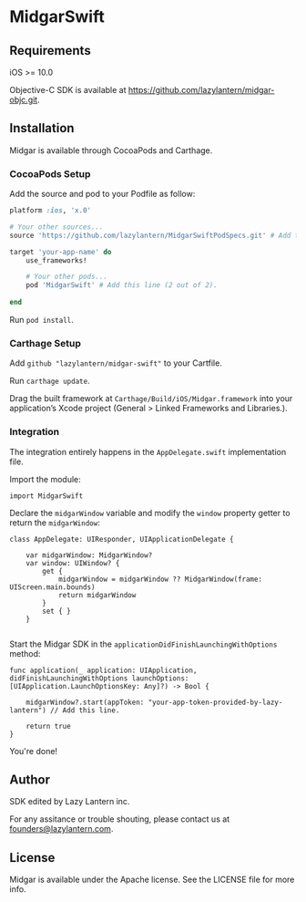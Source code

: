 # MidgarSwift

## Requirements

iOS >= 10.0

Objective-C SDK is available at https://github.com/lazylantern/midgar-objc.git.

## Installation

Midgar is available through CocoaPods and Carthage. 

### CocoaPods Setup

Add the source and pod to your Podfile as follow:

```ruby
platform :ios, 'x.0'

# Your other sources...
source 'https://github.com/lazylantern/MidgarSwiftPodSpecs.git' # Add this line (1 out of 2).

target 'your-app-name' do
    use_frameworks!

    # Your other pods...
    pod 'MidgarSwift' # Add this line (2 out of 2).
    
end
```

Run `pod install`.

### Carthage Setup

Add `github "lazylantern/midgar-swift"` to your Cartfile.

Run `carthage update`.

Drag the built framework at `Carthage/Build/iOS/Midgar.framework` into your application’s Xcode project (General > Linked Frameworks and Libraries.).

### Integration

The integration entirely happens in the `AppDelegate.swift` implementation file.

Import the module:

```
import MidgarSwift
```

Declare the `midgarWindow` variable and modify the `window` property getter to return the `midgarWindow`:

```
class AppDelegate: UIResponder, UIApplicationDelegate {

    var midgarWindow: MidgarWindow?
    var window: UIWindow? {
        get {
            midgarWindow = midgarWindow ?? MidgarWindow(frame: UIScreen.main.bounds)
            return midgarWindow
        }
        set { }
    }
    
```

Start the Midgar SDK in the `applicationDidFinishLaunchingWithOptions` method:

```
func application(_ application: UIApplication, didFinishLaunchingWithOptions launchOptions: [UIApplication.LaunchOptionsKey: Any]?) -> Bool {

    midgarWindow?.start(appToken: "your-app-token-provided-by-lazy-lantern") // Add this line.
    
    return true
}
```

You're done!

## Author

SDK edited by Lazy Lantern inc. 

For any assitance or trouble shouting, please contact us at founders@lazylantern.com.

## License

Midgar is available under the Apache license. See the LICENSE file for more info.
